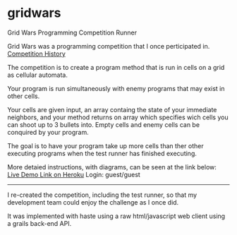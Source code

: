 # gridwars
Grid Wars Programming Competition Runner

Grid Wars was a programming competition that I once perticipated in.
[Competition History](https://en.wikipedia.org/wiki/Gridwars)

The competition is to create a program method that is run in cells on a grid as cellular automata.

Your program is run simultaneously with enemy programs that may exist in other cells.

Your cells are given input, an array containg the state of your immediate neighbors, and your method returns on array which specifies wich cells you can shoot up to 3 bullets into.  Empty cells and enemy cells can be conquired by your program.

The goal is to have your program take up more cells than ther other executing programs when the test runner has finished executing.

More detaied instructions, with diagrams, can be seen at the link below:
[Live Demo Link on Heroku](https://agile-castle-74522.herokuapp.com/)
Login: guest/guest

-------------------------------

I re-created the competition, including the test runner, so that my development team could enjoy the challenge as I once did.

It was implemented with haste using a raw html/javascript web client using a grails back-end API.




